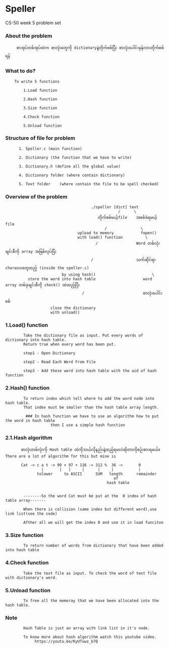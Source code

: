 # Speller
CS-50 week 5 problem set


### About the problem
         စာအုပ်တစ်အုပ်ထဲက စာလုံးတွေကို dictionaryနဲ့တိုက်စစ်ပြီး စာလုံးပေါင်းမှန်လားတိုက်စစ်ရန် 
         
         
### What to do?
        To write 5 functions

            1.Load function

            2.Hash function

            3.Size function

            4.Check function

            5.Unload function
            
### Structure of file for problem
          
          1. Speller.c (main function)
          
          2. Dictionary (the function that we have to write)
          
          3. Dictionary.h (define all the global value)
          
          4. Dictionary folder (where contain dictionary)
          
          5. Text folder    (where contain the file to be spell checked)
          
### Overview of the problem
          
                                          ./speller [dict] text
                                                      /      \
                                             တိုက်စစ်မယ့်file    အစစ်ခံရမယ့် file 
                                                /               \
                                    upload to memory            fopen()
                                    with load() function          \
                                            /                 Word တစ်လုံးချင်းစီကို array အဖြစ်လုပ်ပြီး
                                          /                   သက်ဆိုင်ရာ charလေးတွေထည့် (inside the speller.c)
                             by using hash()                         \
              store the word into hash table                     word array တစ်ခုချင်းစီကို check() ထဲထည့်ပြီး 
                                      /                          စာလုံးပေါင်းစစ်
                        close the dictionary
                        with unload()
          

### 1.Load() function
            Take the dictionary file as input. Put every words of dictionary into hash table.
            Return true when every word has been put.
            
            step1 - Open Dictionary
            
            step2 - Read Each Word From File 
            
            step3 - Add these word into hash table with the aid of hash function
            
            
### 2.Hash() function
            To return index which tell where to add the word node into hash table. 
            That index must be smaller than the hash table array length.
            
             ### In hash function we have to use an algorithm how to put the word in hash table
                        then I use a simple hash function
                          
### 2.1.Hash algorithm
           စာလုံးတစ်လုံးကို Hash table ထဲကိုဘယ်လိုနည်းနဲ့ထည့်ရမလဲဆိုတာကိုစဉ်းစားရမယ်။ There are a lot of algorithm for this but mine is
           
           Cat -> c a t -> 99 + 97 + 116 -> 312 %  36 ->       0   
                    |       |   |     |      |     |           |
                  tolower     to ASCII      SUM   length      remainder
                                                    of 
                                                 hash table
                                                 
                                                 
            --------So the word Cat must be put at the  0 index of hash table array-------
            
            When there is collision (same index but different word),use link list(see the code)
            
            Afther all we will get the index 0 and use it in load funciton
            
            
### 3.Size function
            To return number of words from dictionary that have been added into hash table
            
### 4.Check function
            Take the text file as input. To check the word of text file with dictionary's word.
            
### 5.Unload function
            To free all the memoray that we have been allocated into the hash table.
            
### Note
            Hash Table is just an array with link list in it's node.
            
            To know more about hash algorithm watch this youtube video.
                 https://youtu.be/KyUTuwz_b7Q

